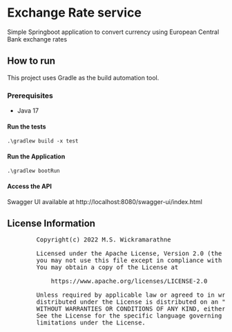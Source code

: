 # Exchange Rate service

Simple Springboot application to convert currency using European Central Bank exchange rates

## How to run

This project uses Gradle as the build automation tool.

### Prerequisites

* Java 17

#### Run the tests

```.\gradlew build -x test```

#### Run the Application

```.\gradlew bootRun```

#### Access the API
Swagger UI available at http://localhost:8080/swagger-ui/index.html

## License Information

<pre>
        Copyright(c) 2022 M.S. Wickramarathne

        Licensed under the Apache License, Version 2.0 (the "License");
        you may not use this file except in compliance with the License.
        You may obtain a copy of the License at

            https://www.apache.org/licenses/LICENSE-2.0

        Unless required by applicable law or agreed to in writing, software
        distributed under the License is distributed on an "AS IS" BASIS,
        WITHOUT WARRANTIES OR CONDITIONS OF ANY KIND, either express or implied.
        See the License for the specific language governing permissions and
        limitations under the License.
</pre>